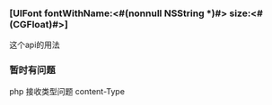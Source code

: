 ###    [UIFont fontWithName:<#(nonnull NSString *)#> size:<#(CGFloat)#>]

这个api的用法



### 暂时有问题

php 接收类型问题 content-Type
